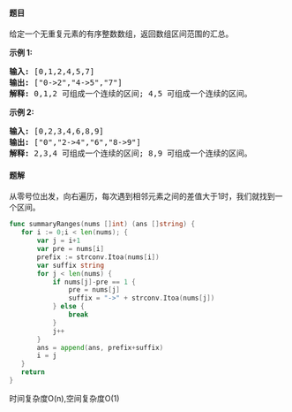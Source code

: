 #### 题目
<p>给定一个无重复元素的有序整数数组，返回数组区间范围的汇总。</p>

<p><strong>示例 1:</strong></p>

<pre><strong>输入:</strong> [0,1,2,4,5,7]
<strong>输出:</strong> [&quot;0-&gt;2&quot;,&quot;4-&gt;5&quot;,&quot;7&quot;]
<strong>解释: </strong>0,1,2 可组成一个连续的区间;&nbsp;4,5 可组成一个连续的区间。</pre>

<p><strong>示例 2:</strong></p>

<pre><strong>输入:</strong> [0,2,3,4,6,8,9]
<strong>输出:</strong> [&quot;0&quot;,&quot;2-&gt;4&quot;,&quot;6&quot;,&quot;8-&gt;9&quot;]
<strong>解释: </strong>2,3,4 可组成一个连续的区间;&nbsp;8,9 可组成一个连续的区间。</pre>


 #### 题解
 从零号位出发，向右遍历，每次遇到相邻元素之间的差值大于1时，我们就找到一个区间。
 ```go
func summaryRanges(nums []int) (ans []string) {
	for i := 0;i < len(nums); {
		var j = i+1
		var pre = nums[i]
		prefix := strconv.Itoa(nums[i])
		var suffix string
		for j < len(nums) {
			if nums[j]-pre == 1 {
				pre = nums[j]
				suffix = "->" + strconv.Itoa(nums[j])
			} else {
				break
			}
			j++
		}
		ans = append(ans, prefix+suffix)
		i = j
	}
	return
}
```
 时间复杂度O(n),空间复杂度O(1)